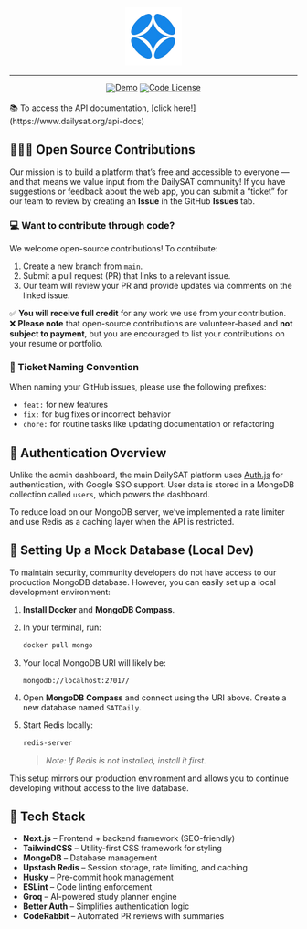 <div align="center">
  <img src="/public/logo/dailysat.png" width="20%" alt="DailySAT" />
</div>
<hr>
<div align="center" style="line-height: 1;">
  <a href="https://dailysat.org/"><img alt="Demo"
    src="https://img.shields.io/badge/🚀%20Live%20Demo-DailySAT-2F80ED?color=2F80ED&logoColor=white"/></a>
  <a href="LICENSE-CODE"><img alt="Code License"
    src="https://img.shields.io/badge/Code%20License-MIT%202.0-00BFFF?color=00BFFF"/></a>
  <br>
</div>

<br>
📚 To access the API documentation, [click here!](https://www.dailysat.org/api-docs)
<br>

## 🧑‍🤝‍🧑 Open Source Contributions

Our mission is to build a platform that’s free and accessible to everyone — and that means we value input from the DailySAT community! If you have suggestions or feedback about the web app, you can submit a “ticket” for our team to review by creating an **Issue** in the GitHub **Issues** tab.

### 💻 Want to contribute through code?

We welcome open-source contributions! To contribute:

1. Create a new branch from `main`.
2. Submit a pull request (PR) that links to a relevant issue.
3. Our team will review your PR and provide updates via comments on the linked issue.

✅ **You will receive full credit** for any work we use from your contribution.  
❌ **Please note** that open-source contributions are volunteer-based and **not subject to payment**, but you are encouraged to list your contributions on your resume or portfolio.

### 📛 Ticket Naming Convention

When naming your GitHub issues, please use the following prefixes:

- `feat:` for new features  
- `fix:` for bug fixes or incorrect behavior  
- `chore:` for routine tasks like updating documentation or refactoring

## 🔐 Authentication Overview

Unlike the admin dashboard, the main DailySAT platform uses [Auth.js](https://authjs.dev/) for authentication, with Google SSO support. User data is stored in a MongoDB collection called `users`, which powers the dashboard.

To reduce load on our MongoDB server, we’ve implemented a rate limiter and use Redis as a caching layer when the API is restricted.

## 🧪 Setting Up a Mock Database (Local Dev)

To maintain security, community developers do not have access to our production MongoDB database. However, you can easily set up a local development environment:

1. **Install Docker** and **MongoDB Compass**.
2. In your terminal, run:

   ```bash
   docker pull mongo


3. Your local MongoDB URI will likely be:

   ```
   mongodb://localhost:27017/
   ```

4. Open **MongoDB Compass** and connect using the URI above. Create a new database named `SATDaily`.

5. Start Redis locally:

   ```bash
   redis-server
   ```

   > *Note: If Redis is not installed, install it first.*

This setup mirrors our production environment and allows you to continue developing without access to the live database.

## 🧰 Tech Stack

* **Next.js** – Frontend + backend framework (SEO-friendly)
* **TailwindCSS** – Utility-first CSS framework for styling
* **MongoDB** – Database management
* **Upstash Redis** – Session storage, rate limiting, and caching
* **Husky** – Pre-commit hook management
* **ESLint** – Code linting enforcement
* **Groq** – AI-powered study planner engine
* **Better Auth** – Simplifies authentication logic
* **CodeRabbit** – Automated PR reviews with summaries

<br>
<br>
